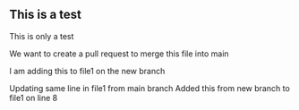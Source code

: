 ## This is a test 
This is only a test

We want to create a pull request to merge this file into main

I am adding this to file1 on the new branch

Updating same line in file1 from main branch
Added this from new branch to file1 on line 8
